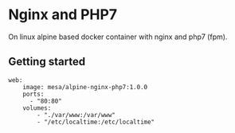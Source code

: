 # Nginx and PHP7
On linux alpine based docker container with nginx and php7 (fpm).





## Getting started

```
web:
    image: mesa/alpine-nginx-php7:1.0.0
    ports:
      - "80:80"
    volumes:
        - "./var/www:/var/www"
        - "/etc/localtime:/etc/localtime"
```
